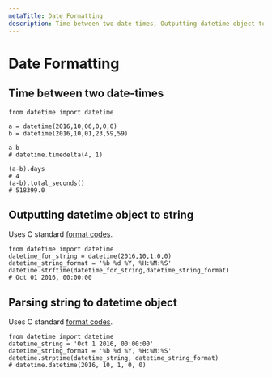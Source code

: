 ```yaml
---
metaTitle: Date Formatting
description: Time between two date-times, Outputting datetime object to string, Parsing string to datetime object
---
```


# Date Formatting



## Time between two date-times


```
from datetime import datetime

a = datetime(2016,10,06,0,0,0)
b = datetime(2016,10,01,23,59,59)

a-b 
# datetime.timedelta(4, 1)

(a-b).days
# 4
(a-b).total_seconds()
# 518399.0

```



## Outputting datetime object to string


Uses C standard [format codes](https://docs.python.org/2/library/datetime.html#strftime-strptime-behavior).

```
from datetime import datetime
datetime_for_string = datetime(2016,10,1,0,0)
datetime_string_format = '%b %d %Y, %H:%M:%S'
datetime.strftime(datetime_for_string,datetime_string_format)
# Oct 01 2016, 00:00:00

```



## Parsing string to datetime object


Uses C standard [format codes](https://docs.python.org/2/library/datetime.html#strftime-strptime-behavior).

```
from datetime import datetime
datetime_string = 'Oct 1 2016, 00:00:00'
datetime_string_format = '%b %d %Y, %H:%M:%S'
datetime.strptime(datetime_string, datetime_string_format)
# datetime.datetime(2016, 10, 1, 0, 0)

```

